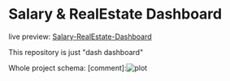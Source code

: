 # Salary & RealEstate Dashboard
live preview: [Salary-RealEstate-Dashboard](https://bit.ly/Salaries_and_real_estate_prices_in_Slovakia)

This repository is just "dash dashboard"

Whole project schema:
[comment]:![plot](https://github.com/MarcelSuleiman/salary_dash/blob/main/realestate_dash.png)
